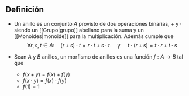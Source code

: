 ## Definición
- Un anillo es un conjunto $A$ provisto de dos operaciones binarias, $+$ y $\cdot$ siendo un [[Grupo|grupo]] abeliano para la suma y un [[Monoides|monoide]] para la multiplicación. Además cumple que
$$
\forall r,s,t \in A: \quad(r+s)\cdot t = r\cdot t + s\cdot t \quad \text{ y } \quad t\cdot(r+s)=t\cdot r+t\cdot s
$$

- Sean $A$ y $B$ anillos, un morfismo de anillos es una función $f: A\to B$ tal que
	- $f(x+y)=f(x)+f(y)$
	- $f(x\cdot y)=f(x)\cdot f(y)$
	- $f(1)=1$